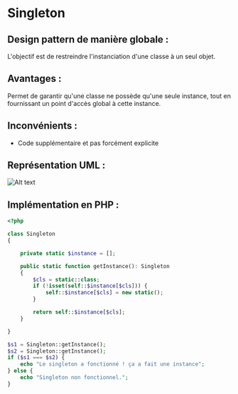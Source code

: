 # Singleton

## Design pattern de manière globale :
L'objectif est de restreindre l'instanciation d'une classe à un seul objet.

## Avantages :
Permet de garantir qu'une classe ne possède qu'une seule instance, tout en fournissant un point d'accès global à cette instance.

## Inconvénients : 
+ Code supplémentaire et pas forcément explicite

## Représentation UML : 
![Alt text](https://media.discordapp.net/attachments/884824217110061117/1195359425448390697/image.png?ex=65b3b437&is=65a13f37&hm=2d6c59e1667f772efb86d49f8965678bc078030458c8752a9752e93f0c523ea3&=&format=webp&quality=lossless)

## Implémentation en PHP :

``` php
<?php

class Singleton
{

    private static $instance = [];

    public static function getInstance(): Singleton
    {
        $cls = static::class;
        if (!isset(self::$instance[$cls])) {
            self::$instance[$cls] = new static();
        }

        return self::$instance[$cls];
    }

}

$s1 = Singleton::getInstance();
$s2 = Singleton::getInstance();
if ($s1 === $s2) {
    echo "Le singleton a fonctionné ! ça a fait une instance";
} else {
    echo "Singleton non fonctionnel.";
}
```
